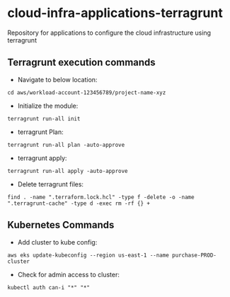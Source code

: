 # cloud-infra-applications-terragrunt
Repository for applications to configure the cloud infrastructure using terragrunt

## Terragrunt execution commands
* Navigate to below location:
```
cd aws/workload-account-123456789/project-name-xyz
```

* Initialize the module:
```
terragrunt run-all init
```

* terragrunt Plan:
```
terragrunt run-all plan -auto-approve
```

* terragrunt apply:
```
terragrunt run-all apply -auto-approve
```

* Delete terragrunt files:
```
find . -name ".terraform.lock.hcl" -type f -delete -o -name ".terragrunt-cache" -type d -exec rm -rf {} +
```


## Kubernetes Commands
* Add cluster to kube config: 
```
aws eks update-kubeconfig --region us-east-1 --name purchase-PROD-cluster
```

* Check for admin access to cluster: 
```
kubectl auth can-i "*" "*"
```